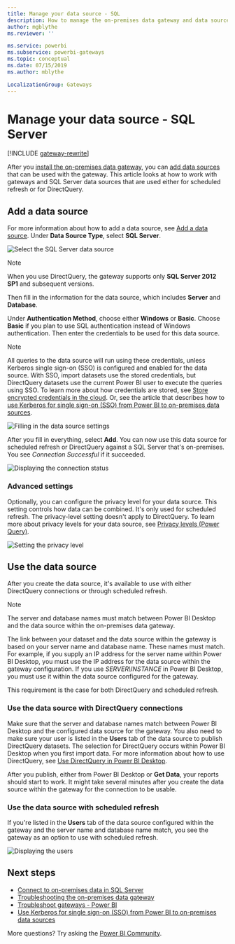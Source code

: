 ```yaml
---
title: Manage your data source - SQL
description: How to manage the on-premises data gateway and data sources that belong to that gateway.
author: mgblythe
ms.reviewer: ''

ms.service: powerbi
ms.subservice: powerbi-gateways
ms.topic: conceptual
ms.date: 07/15/2019
ms.author: mblythe

LocalizationGroup: Gateways
---
```

# Manage your data source - SQL Server

[!INCLUDE [gateway-rewrite](includes/gateway-rewrite.md)]

After you [install the on-premises data gateway](/data-integration/gateway/service-gateway-install), you can [add data sources](service-gateway-data-sources.md#add-a-data-source) that can be used with the gateway. This article looks at how to work with gateways and SQL Server data sources that are used either for scheduled refresh or for DirectQuery.

## Add a data source

For more information about how to add a data source, see [Add a data source](service-gateway-data-sources.md#add-a-data-source). Under **Data Source Type**, select **SQL Server**.

![Select the SQL Server data source](media/service-gateway-enterprise-manage-sql/datasourcesettings2.png)

> [!NOTE]
> When you use DirectQuery, the gateway supports only **SQL Server 2012 SP1** and subsequent versions.

Then fill in the information for the data source, which includes **Server** and **Database**. 

Under **Authentication Method**, choose either **Windows** or **Basic**. Choose **Basic** if you plan to use SQL authentication instead of Windows authentication. Then enter the credentials to be used for this data source.

> [!NOTE]
> All queries to the data source will run using these credentials, unless Kerberos single sign-on (SSO) is configured and enabled for the data source. With SSO, import datasets use the stored credentials, but DirectQuery datasets use the current Power BI user to execute the queries using SSO. To learn more about how credentials are stored, see [Store encrypted credentials in the cloud](service-gateway-data-sources.md#store-encrypted-credentials-in-the-cloud). Or, see the article that describes how to [use Kerberos for single sign-on (SSO) from Power BI to on-premises data sources](service-gateway-sso-kerberos.md).

![Filling in the data source settings](media/service-gateway-enterprise-manage-sql/datasourcesettings3.png)

After you fill in everything, select **Add**. You can now use this data source for scheduled refresh or DirectQuery against a SQL Server that's on-premises. You see *Connection Successful* if it succeeded.

![Displaying the connection status](media/service-gateway-enterprise-manage-sql/datasourcesettings4.png)

### Advanced settings

Optionally, you can configure the privacy level for your data source. This setting controls how data can be combined. It's only used for scheduled refresh. The privacy-level setting doesn't apply to DirectQuery. To learn more about privacy levels for your data source, see [Privacy levels (Power Query)](https://support.office.com/article/Privacy-levels-Power-Query-CC3EDE4D-359E-4B28-BC72-9BEE7900B540).

![Setting the privacy level](media/service-gateway-enterprise-manage-sql/datasourcesettings9.png)

## Use the data source

After you create the data source, it's available to use with either DirectQuery connections or through scheduled refresh.

> [!NOTE]
> The server and database names must match between Power BI Desktop and the data source within the on-premises data gateway.

The link between your dataset and the data source within the gateway is based on your server name and database name. These names must match. For example, if you supply an IP address for the server name within Power BI Desktop, you must use the IP address for the data source within the gateway configuration. If you use *SERVER\INSTANCE* in Power BI Desktop, you must use it within the data source configured for the gateway.

This requirement is the case for both DirectQuery and scheduled refresh.

### Use the data source with DirectQuery connections

Make sure that the server and database names match between Power BI Desktop and the configured data source for the gateway. You also need to make sure your user is listed in the **Users** tab of the data source to publish DirectQuery datasets. The selection for DirectQuery occurs within Power BI Desktop when you first import data. For more information about how to use DirectQuery, see [Use DirectQuery in Power BI Desktop](desktop-use-directquery.md).

After you publish, either from Power BI Desktop or **Get Data**, your reports should start to work. It might take several minutes after you create the data source within the gateway for the connection to be usable.

### Use the data source with scheduled refresh

If you're listed in the **Users** tab of the data source configured within the gateway and the server name and database name match, you see the gateway as an option to use with scheduled refresh.

![Displaying the users](media/service-gateway-enterprise-manage-sql/powerbi-gateway-enterprise-schedule-refresh.png)

## Next steps

* [Connect to on-premises data in SQL Server](service-gateway-sql-tutorial.md)
* [Troubleshooting the on-premises data gateway](/data-integration/gateway/service-gateway-tshoot)
* [Troubleshoot gateways - Power BI](service-gateway-onprem-tshoot.md)
* [Use Kerberos for single sign-on (SSO) from Power BI to on-premises data sources](service-gateway-sso-kerberos.md)

More questions? Try asking the [Power BI Community](https://community.powerbi.com/).

